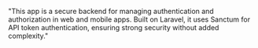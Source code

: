 "This app is a secure backend for managing authentication and authorization in web and mobile apps. Built on Laravel, it uses Sanctum for API token authentication, ensuring strong security without added complexity." 
